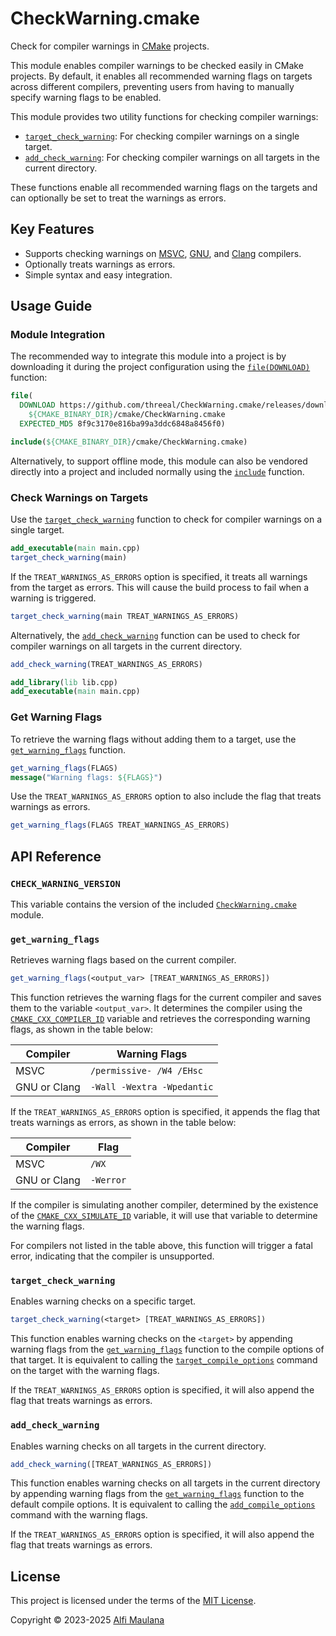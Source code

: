 # CheckWarning.cmake

Check for compiler warnings in [CMake](https://cmake.org) projects.

This module enables compiler warnings to be checked easily in CMake projects. By default, it enables all recommended warning flags on targets across different compilers, preventing users from having to manually specify warning flags to be enabled.

This module provides two utility functions for checking compiler warnings:
- [`target_check_warning`](#target_check_warning): For checking compiler warnings on a single target.
- [`add_check_warning`](#add_check_warning): For checking compiler warnings on all targets in the current directory.

These functions enable all recommended warning flags on the targets and can optionally be set to treat the warnings as errors.

## Key Features

- Supports checking warnings on [MSVC](https://visualstudio.microsoft.com/vs/features/cplusplus/), [GNU](https://gcc.gnu.org/), and [Clang](https://clang.llvm.org/) compilers.
- Optionally treats warnings as errors.
- Simple syntax and easy integration.

## Usage Guide

### Module Integration

The recommended way to integrate this module into a project is by downloading it during the project configuration using the [`file(DOWNLOAD)`](https://cmake.org/cmake/help/v3.21/command/file.html#download) function:

```cmake
file(
  DOWNLOAD https://github.com/threeal/CheckWarning.cmake/releases/download/v3.2.0/CheckWarning.cmake
    ${CMAKE_BINARY_DIR}/cmake/CheckWarning.cmake
  EXPECTED_MD5 8f9c3170e816ba99a3ddc6848a8456f0)

include(${CMAKE_BINARY_DIR}/cmake/CheckWarning.cmake)
```

Alternatively, to support offline mode, this module can also be vendored directly into a project and included normally using the [`include`](https://cmake.org/cmake/help/v3.21/command/include.html) function.

### Check Warnings on Targets

Use the [`target_check_warning`](#target_check_warning) function to check for compiler warnings on a single target.

```cmake
add_executable(main main.cpp)
target_check_warning(main)
```

If the `TREAT_WARNINGS_AS_ERRORS` option is specified, it treats all warnings from the target as errors. This will cause the build process to fail when a warning is triggered.

```cmake
target_check_warning(main TREAT_WARNINGS_AS_ERRORS)
```

Alternatively, the [`add_check_warning`](#add_check_warning) function can be used to check for compiler warnings on all targets in the current directory.

```cmake
add_check_warning(TREAT_WARNINGS_AS_ERRORS)

add_library(lib lib.cpp)
add_executable(main main.cpp)
```

### Get Warning Flags

To retrieve the warning flags without adding them to a target, use the [`get_warning_flags`](#get_warning_flags) function.

```cmake
get_warning_flags(FLAGS)
message("Warning flags: ${FLAGS}")
```

Use the `TREAT_WARNINGS_AS_ERRORS` option to also include the flag that treats warnings as errors.

```cmake
get_warning_flags(FLAGS TREAT_WARNINGS_AS_ERRORS)
```

## API Reference

### `CHECK_WARNING_VERSION`

This variable contains the version of the included [`CheckWarning.cmake`](./cmake/CheckWarning.cmake) module.

### `get_warning_flags`

Retrieves warning flags based on the current compiler.

```cmake
get_warning_flags(<output_var> [TREAT_WARNINGS_AS_ERRORS])
```

This function retrieves the warning flags for the current compiler and saves them to the variable `<output_var>`. It determines the compiler using the [`CMAKE_CXX_COMPILER_ID`](https://cmake.org/cmake/help/v3.21/variable/CMAKE_LANG_COMPILER_ID.html) variable and retrieves the corresponding warning flags, as shown in the table below:

| Compiler     | Warning Flags              |
| ------------ | -------------------------- |
| MSVC         | `/permissive- /W4 /EHsc`   |
| GNU or Clang | `-Wall -Wextra -Wpedantic` |

If the `TREAT_WARNINGS_AS_ERRORS` option is specified, it appends the flag that treats warnings as errors, as shown in the table below:

| Compiler     | Flag      |
| ------------ | --------- |
| MSVC         | `/WX`     |
| GNU or Clang | `-Werror` |

If the compiler is simulating another compiler, determined by the existence of the [`CMAKE_CXX_SIMULATE_ID`](https://cmake.org/cmake/help/v3.21/variable/CMAKE_LANG_SIMULATE_ID.html) variable, it will use that variable to determine the warning flags.

For compilers not listed in the table above, this function will trigger a fatal error, indicating that the compiler is unsupported.

### `target_check_warning`

Enables warning checks on a specific target.

```cmake
target_check_warning(<target> [TREAT_WARNINGS_AS_ERRORS])
```

This function enables warning checks on the `<target>` by appending warning flags from the [`get_warning_flags`](#get_warning_flags) function to the compile options of that target. It is equivalent to calling the [`target_compile_options`](https://cmake.org/cmake/help/v3.21/command/target_compile_options.html) command on the target with the warning flags.

If the `TREAT_WARNINGS_AS_ERRORS` option is specified, it will also append the flag that treats warnings as errors.

### `add_check_warning`

Enables warning checks on all targets in the current directory.

```cmake
add_check_warning([TREAT_WARNINGS_AS_ERRORS])
```

This function enables warning checks on all targets in the current directory by appending warning flags from the [`get_warning_flags`](#get_warning_flags) function to the default compile options. It is equivalent to calling the [`add_compile_options`](https://cmake.org/cmake/help/v3.21/command/add_compile_options.html) command with the warning flags.

If the `TREAT_WARNINGS_AS_ERRORS` option is specified, it will also append the flag that treats warnings as errors.

## License

This project is licensed under the terms of the [MIT License](./LICENSE).

Copyright © 2023-2025 [Alfi Maulana](https://github.com/threeal)
